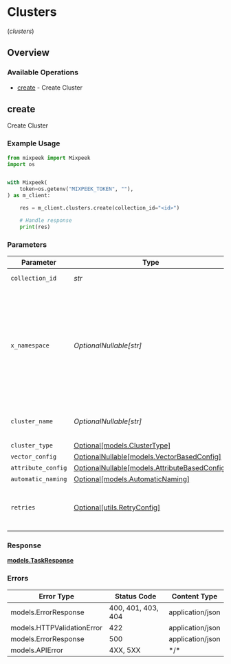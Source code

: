 # Clusters
(*clusters*)

## Overview

### Available Operations

* [create](#create) - Create Cluster

## create

Create Cluster

### Example Usage

```python
from mixpeek import Mixpeek
import os


with Mixpeek(
    token=os.getenv("MIXPEEK_TOKEN", ""),
) as m_client:

    res = m_client.clusters.create(collection_id="<id>")

    # Handle response
    print(res)

```

### Parameters

| Parameter                                                                                                                                                                             | Type                                                                                                                                                                                  | Required                                                                                                                                                                              | Description                                                                                                                                                                           |
| ------------------------------------------------------------------------------------------------------------------------------------------------------------------------------------- | ------------------------------------------------------------------------------------------------------------------------------------------------------------------------------------- | ------------------------------------------------------------------------------------------------------------------------------------------------------------------------------------- | ------------------------------------------------------------------------------------------------------------------------------------------------------------------------------------- |
| `collection_id`                                                                                                                                                                       | *str*                                                                                                                                                                                 | :heavy_check_mark:                                                                                                                                                                    | ID of the collection to cluster                                                                                                                                                       |
| `x_namespace`                                                                                                                                                                         | *OptionalNullable[str]*                                                                                                                                                               | :heavy_minus_sign:                                                                                                                                                                    | Optional namespace for data isolation. This can be a namespace name or namespace ID. Example: 'netflix_prod' or 'ns_1234567890'. To create a namespace, use the /namespaces endpoint. |
| `cluster_name`                                                                                                                                                                        | *OptionalNullable[str]*                                                                                                                                                               | :heavy_minus_sign:                                                                                                                                                                    | Name for the cluster (auto-generated if empty)                                                                                                                                        |
| `cluster_type`                                                                                                                                                                        | [Optional[models.ClusterType]](../../models/clustertype.md)                                                                                                                           | :heavy_minus_sign:                                                                                                                                                                    | N/A                                                                                                                                                                                   |
| `vector_config`                                                                                                                                                                       | [OptionalNullable[models.VectorBasedConfig]](../../models/vectorbasedconfig.md)                                                                                                       | :heavy_minus_sign:                                                                                                                                                                    | N/A                                                                                                                                                                                   |
| `attribute_config`                                                                                                                                                                    | [OptionalNullable[models.AttributeBasedConfig]](../../models/attributebasedconfig.md)                                                                                                 | :heavy_minus_sign:                                                                                                                                                                    | N/A                                                                                                                                                                                   |
| `automatic_naming`                                                                                                                                                                    | [Optional[models.AutomaticNaming]](../../models/automaticnaming.md)                                                                                                                   | :heavy_minus_sign:                                                                                                                                                                    | N/A                                                                                                                                                                                   |
| `retries`                                                                                                                                                                             | [Optional[utils.RetryConfig]](../../models/utils/retryconfig.md)                                                                                                                      | :heavy_minus_sign:                                                                                                                                                                    | Configuration to override the default retry behavior of the client.                                                                                                                   |

### Response

**[models.TaskResponse](../../models/taskresponse.md)**

### Errors

| Error Type                 | Status Code                | Content Type               |
| -------------------------- | -------------------------- | -------------------------- |
| models.ErrorResponse       | 400, 401, 403, 404         | application/json           |
| models.HTTPValidationError | 422                        | application/json           |
| models.ErrorResponse       | 500                        | application/json           |
| models.APIError            | 4XX, 5XX                   | \*/\*                      |